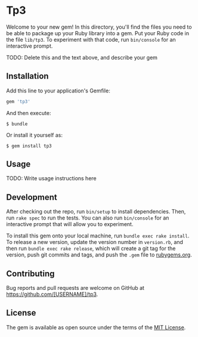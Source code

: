 # Tp3

Welcome to your new gem! In this directory, you'll find the files you need to be able to package up your Ruby library into a gem. Put your Ruby code in the file `lib/tp3`. To experiment with that code, run `bin/console` for an interactive prompt.

TODO: Delete this and the text above, and describe your gem

## Installation

Add this line to your application's Gemfile:

```ruby
gem 'tp3'
```

And then execute:

    $ bundle

Or install it yourself as:

    $ gem install tp3

## Usage

TODO: Write usage instructions here

## Development

After checking out the repo, run `bin/setup` to install dependencies. Then, run `rake spec` to run the tests. You can also run `bin/console` for an interactive prompt that will allow you to experiment.

To install this gem onto your local machine, run `bundle exec rake install`. To release a new version, update the version number in `version.rb`, and then run `bundle exec rake release`, which will create a git tag for the version, push git commits and tags, and push the `.gem` file to [rubygems.org](https://rubygems.org).

## Contributing

Bug reports and pull requests are welcome on GitHub at https://github.com/[USERNAME]/tp3.


## License

The gem is available as open source under the terms of the [MIT License](http://opensource.org/licenses/MIT).

